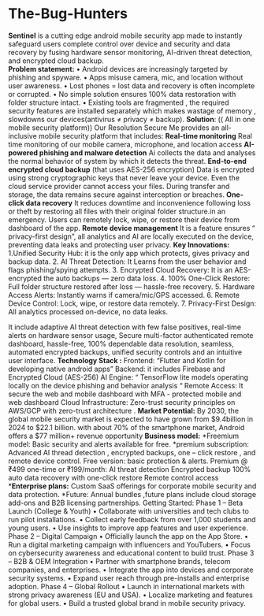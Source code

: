 # The-Bug-Hunters
**Sentinel** is a cutting edge android mobile security app made to instantly safeguard users complete control over device and security and data recovery by fusing hardware sensor monitoring, AI-driven threat detection, and encrypted cloud backup.   
**Problem statement:**
•	Android devices are increasingly targeted by phishing and spyware.
•	Apps misuse camera, mic, and location without user awareness.
•	Lost phones = lost data  and recovery is often incomplete or corrupted.
•	No simple solution ensures 100% data restoration with folder structure intact.
•	Existing tools are fragmented , the required security features are installed separately which makes wastage of memory , slowdowns our devices(antivirus ≠ privacy ≠ backup).
**Solution**:
 (( All  in one mobile security platform))
Our Resolution Secure Me provides an all-inclusive mobile security platform that includes: 
**Real-time monitoring** 
Real time monitoring of our mobile  camera, microphone, and location access
**AI-powered phishing and malware detection**
Ai collects the data and analyses the normal behavior  of system by which it  detects the threat.
**End-to-end encrypted cloud backup** (that uses AES-256 encryption)
Data is encrypted using strong cryptographic keys that never leave your device.
Even the cloud service provider cannot access your files.
During transfer and storage, the data remains secure against interception or breaches.
**One-click data recovery**
It  reduces downtime and inconvenience following loss or theft by restoring all files with their original folder structure.in an emergency.
Users can remotely lock, wipe, or restore their device from dashboard of the app.
**Remote device management**
It is a feature ensures “ privacy-first design”, all analytics and AI are locally executed on the device, preventing data leaks and protecting user privacy.
**Key Innovations:**
1.Unified Security Hub: it is the only app which protects,  gives privacy and backup data.
2. AI Threat Detection: It Learns from the  user  behavior and flags phishing/spying attempts.
3. Encrypted Cloud Recovery: It is an AES-encrypted the  auto backups — zero data loss.
4. 100% One-Click Restore: Full folder structure restored after loss — hassle-free recovery.
5. Hardware Access Alerts: Instantly warns if camera/mic/GPS accessed.
6. Remote Device Control: Lock, wipe, or restore data remotely.
7. Privacy-First Design: All analytics processed on-device, no data leaks.

 It include adaptive AI threat detection with few false positives, real-time alerts on hardware sensor usage, Secure multi-factor authenticated remote dashboard, hassle-free, 100% dependable data resolution, seamless, automated encrypted backups, unified security controls and an intuitive user interface.
**Technology Stack :**
 Frontend: “Flutter and Kotlin for developing native android apps”
Backend:  it includes Firebase and Encrypted Cloud (AES-256)
AI Engine: “ TensorFlow lite models operating locally on the device phishing and behavior  analysis “
Remote Access:  It secure the web and mobile dashboard with MFA - protected mobile and web dashboard 
 Cloud Infrastructure: Zero-trust security principles on AWS/GCP with zero-trust architecture .
**Market Potential:**
 By 2030, the global mobile security market is expected to have grown from $9.4billion in 2024 to $22.1 billion. 
 with about 70% of the smartphone market, Android offers a $77 million+ revenue opportunity 
**Business model:** 
*Freemium model:   Basic security and alerts available for free. 
*premium subscription: Advanced AI thread detection , encrypted backups, one – click restore , and remote device control.
Free version: basic protection & alerts.
Premium @ ₹499 one-time or ₹199/month:
AI threat detection
Encrypted backup
100% auto data recovery with one-click restore
Remote control access
***Enterprise plans:** Custom SaaS offerings for corporate mobile security and data protection.
*Future: Annual bundles ,future plans include cloud storage add-ons and B2B licensing partnerships.
 Getting Started: 
Phase 1 – Beta Launch (College & Youth)
•	Collaborate with universities and tech clubs to run pilot installations.
•	Collect early feedback from over 1,000 students and young users.
•	Use insights to improve app features and user experience.
Phase 2 – Digital Campaign
•	Officially launch the app on the App Store.
•	Run a digital marketing campaign with influencers and YouTubers.
•	Focus on cybersecurity awareness and educational content to build trust.
Phase 3 – B2B & OEM Integration
•	Partner with smartphone brands, telecom companies, and enterprises.
•	Integrate the app into devices and corporate security systems.
•	Expand user reach through pre-installs and enterprise adoption.
Phase 4 – Global Rollout
•	Launch in international markets with strong privacy awareness (EU and USA).
•	Localize marketing and features for global users.
•	Build a trusted global brand in mobile security privacy.
